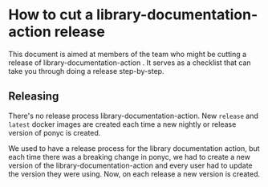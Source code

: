 # How to cut a library-documentation-action release

This document is aimed at members of the team who might be cutting a release of library-documentation-action  . It serves as a checklist that can take you through doing a release step-by-step.

## Releasing

There's no release process library-documentation-action. New `release` and `latest` docker images are created each time a new nightly or release version of ponyc is created.

We used to have a release process for the library documentation action, but each time there was a breaking change in ponyc, we had to create a new version of the library-documentation-action and every user had to update the version they were using.  Now, on each release a new version is created.
